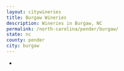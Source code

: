 ```yaml
---
layout: citywineries
title: Burgaw Wineries
description: Wineries in Burgaw, NC
permalink: /north-carolina/pender/burgaw/
state: nc
county: pender
city: burgaw
---
```

-
